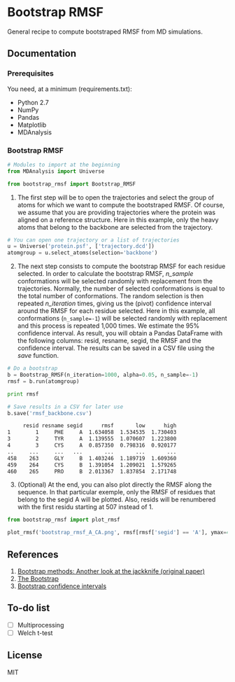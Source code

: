 # Bootstrap RMSF
General recipe to compute bootstraped RMSF from MD simulations.

## Documentation

### Prerequisites
You need, at a minimum (requirements.txt):

* Python 2.7
* NumPy
* Pandas
* Matplotlib
* MDAnalysis

### Bootstrap RMSF
```python
# Modules to import at the beginning
from MDAnalysis import Universe

from bootstrap_rmsf import Bootstrap_RMSF
```

1. The first step will be to open the trajectories and select the group of atoms for which we want to compute the bootstraped RMSF. Of course, we assume that you are providing trajectories where the protein was aligned on a reference structure. Here in this example, only the heavy atoms that belong to the backbone are selected from the trajectory.

```python
# You can open one trajectory or a list of trajectories
u = Universe('protein.psf', ['trajectory.dcd'])
atomgroup = u.select_atoms(selection='backbone')
```

2. The next step consists to compute the bootstrap RMSF for each residue selected. In order to calculate the bootstrap RMSF, *n_sample* conformations will be selected randomly with replacement from the trajectories. Normally, the number of selected conformations is equal to the total number of conformations. The random selection is then repeated *n_iteration* times, giving us the (pivot) confidence interval around the RMSF for each residue selected. Here in this example, all conformations (```n_sample=-1```) will be selected randomly with replacement and this process is repeated 1,000 times. We estimate the 95% confidence interval. As result, you will obtain a Pandas DataFrame with the following columns: resid, resname, segid, the RMSF and the confidence interval. The results can be saved in a CSV file using the *save* function.

```python
# Do a bootstrap
b = Bootstrap_RMSF(n_iteration=1000, alpha=0.05, n_sample=-1)
rmsf = b.run(atomgroup)

print rmsf

# Save results in a CSV for later use
b.save('rmsf_backbone.csv')
```

```bash
     resid resname segid      rmsf       low      high
1        1     PHE     A  1.634058  1.534535  1.730403
3        2     TYR     A  1.139555  1.070607  1.223800
4        3     CYS     A  0.857350  0.798316  0.920177
..     ...     ...   ...       ...       ...       ...
458    263     GLY     B  1.403246  1.189719  1.609360
459    264     CYS     B  1.391054  1.209021  1.579265
460    265     PRO     B  2.013367  1.837854  2.171748

```

3. (Optional) At the end, you can also plot directly the RMSF along the sequence. In that particular exemple, only the RMSF of residues that belong to the segid A will be plotted. Also, resids will be renumbered with the first residu starting at 507 instead of 1.

```python
from bootstrap_rmsf import plot_rmsf

plot_rmsf('bootstrap_rmsf_A_CA.png', rmsf[rmsf['segid'] == 'A'], ymax=4, start_resid=507)
```

## References
1. [Bootstrap methods: Another look at the jackknife (original paper)](https://projecteuclid.org/download/pdf_1/euclid.aos/1176344552)
2. [The Bootstrap](http://www.stat.cmu.edu/~cshalizi/402/lectures/08-bootstrap/lecture-08.pdf)
3. [Bootstrap confidence intervals](https://ocw.mit.edu/courses/mathematics/18-05-introduction-to-probability-and-statistics-spring-2014/readings/MIT18_05S14_Reading24.pdf) 

## To-do list
- [ ] Multiprocessing
- [ ] Welch t-test

## License
MIT
